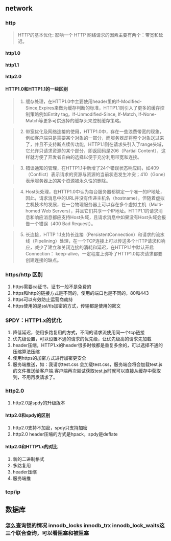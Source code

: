 ## network
### http
> HTTP的基本优化: 影响一个 HTTP 网络请求的因素主要有两个：带宽和延迟。
#### http1.0

#### http1.1
#### http2.0
#### HTTP1.0和HTTP1.1的一些区别
> 1. 缓存处理，在HTTP1.0中主要使用header里的If-Modified-Since,Expires来做为缓存判断的标准，HTTP1.1则引入了更多的缓存控制策略例如Entity tag，If-Unmodified-Since, If-Match, If-None-Match等更多可供选择的缓存头来控制缓存策略。

> 2. 带宽优化及网络连接的使用，HTTP1.0中，存在一些浪费带宽的现象，例如客户端只是需要某个对象的一部分，而服务器却将整个对象送过来了，并且不支持断点续传功能，HTTP1.1则在请求头引入了range头域，它允许只请求资源的某个部分，即返回码是206（Partial Content），这样就方便了开发者自由的选择以便于充分利用带宽和连接。

> 3. 错误通知的管理，在HTTP1.1中新增了24个错误状态响应码，如409（Conflict）表示请求的资源与资源的当前状态发生冲突；410（Gone）表示服务器上的某个资源被永久性的删除。

> 4. Host头处理，在HTTP1.0中认为每台服务器都绑定一个唯一的IP地址，因此，请求消息中的URL并没有传递主机名（hostname）。但随着虚拟主机技术的发展，在一台物理服务器上可以存在多个虚拟主机（Multi-homed Web Servers），并且它们共享一个IP地址。HTTP1.1的请求消息和响应消息都应支持Host头域，且请求消息中如果没有Host头域会报告一个错误（400 Bad Request）。

> 5. 长连接，HTTP 1.1支持长连接（PersistentConnection）和请求的流水线（Pipelining）处理，在一个TCP连接上可以传送多个HTTP请求和响应，减少了建立和关闭连接的消耗和延迟，在HTTP1.1中默认开启Connection： keep-alive，一定程度上弥补了HTTP1.0每次请求都要创建连接的缺点。

### https/http 区别
1. https需要ca证书，证书一般不是免费的
2. https和http的链接方式是不同的，使用的端口也是不同的，80和443
3. https可以有效防止运营商劫持
4. https使用的是ssl/tls加密的方式，传输都是使用的密文

### SPDY：HTTP1.x的优化
1. 降低延迟，使用多路复用的方式，不同的请求流使用同一个tcp链接
2. 优先级设置，可以设置不通的请求的优先级，让优先级高的请求先加载
3. header压缩，HTTP1.x的header很多时候都是重复多余的，可以选择不通的压缩算法压缩
4. 使用https的加密方式进行加密更安全
5. 服务端推送，如：我请求test.css 会加载test.css，服务端会将会加载test.js的文件推送给客户端.客户端再次尝试获取test.js时就可以直接从缓存中获取到，不用再发请求了。

### http2.0
1. http2.0是spdy的升级版本

#### http2.0和spdy的区别
1. http2.0支持不加密，spdy只支持加密
2. http2.0 header压缩的方式是hpack，spdy是deflate

#### http2.0和HTTP1.x的对比
1. 新的二进制格式
2. 多路复用
3. header压缩
4. 服务端推


### tcp/ip
###

## 数据库
### 怎么查询锁的情况  innodb_locks   innodb_trx  innodb_lock_waits这三个联合查询，可以看阻塞和被阻塞